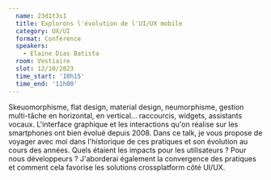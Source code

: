 ```yaml
---
  name: 23d1t3s1
  title: Explorons l'évolution de l'UI/UX mobile
  category: UX/UI
  format: Conférence
  speakers: 
    - Elaine Dias Batista
  room: Vestiaire
  slot: 12/10/2023
  time_start: '10h15'
  time_end: '11h00'
---
```

Skeuomorphisme, flat design, material design, neumorphisme, gestion multi-tâche en horizontal, en vertical... raccourcis, widgets, assistants vocaux. L'interface graphique et les interactions qu'on réalise sur les smartphones ont bien évolué depuis 2008. Dans ce talk, je vous propose de voyager avec moi dans l'historique de ces pratiques et son évolution au cours des années. Quels étaient les impacts pour les utilisateurs ? Pour nous développeurs ? J'aborderai également la convergence des pratiques et comment cela favorise les solutions crossplatform côté UI/UX.
